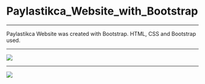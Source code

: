 # Paylastikca_Website_with_Bootstrap

<hr>

Paylastikca Website was created with Bootstrap.
HTML, CSS and Bootstrap used.

<hr>

![](readme.gif)

<hr>

![](responsive.gif)
